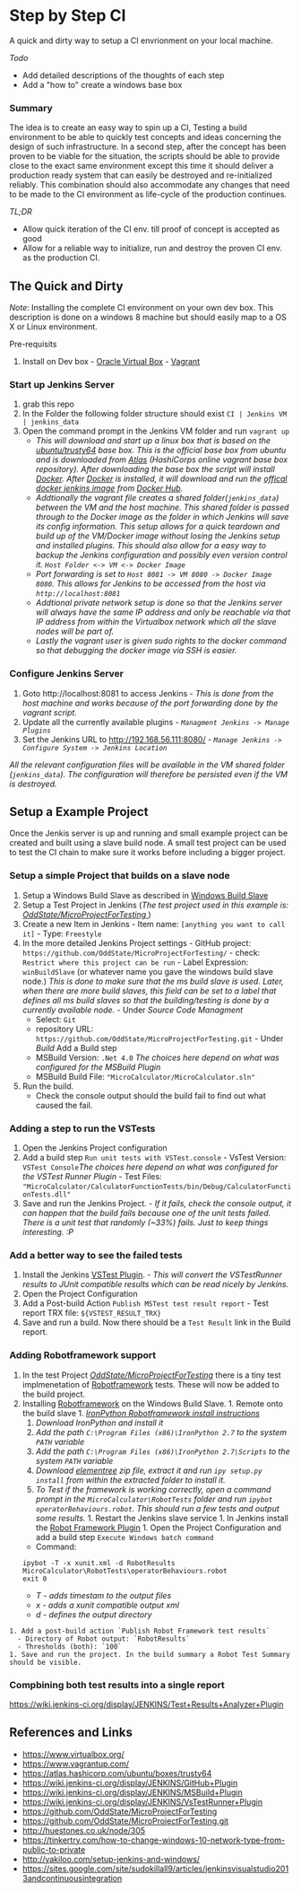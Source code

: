 # Step by Step CI
A quick and dirty way to setup a CI envrionment on your local machine.

*Todo*
  - Add detailed descriptions of the thoughts of each step
  - Add a "how to" create a windows base box

### Summary
The idea is to create an easy way to spin up a CI, Testing a build environment to be able to quickly test concepts and ideas concerning the design of such infrastructure. In a second step, after the concept has been proven to be viable for the situation, the scripts should be able to provide close to the exact same environment except this time it should deliver a production ready system that can easily be destroyed and re-initialized reliably. This combination should also accommodate any changes that need to be made to the CI environment as life-cycle of the production continues.

*TL;DR*
- Allow quick iteration of the CI env. till proof of concept is accepted as good
- Allow for a reliable way to initialize, run and destroy the proven CI env. as the production CI.


## The Quick and Dirty

*Note*: Installing the complete CI environment on your own dev box. This description is done on a windows 8 machine but should easily map to a OS X or Linux environment.

Pre-requisits
  1. Install on Dev box
    - [Oracle Virtual Box][virtbox]
    - [Vagrant][vag]

### Start up Jenkins Server
  1. grab this repo
  1. In the Folder the following folder structure should exist
    ```
      CI
       | Jenkins VM
            | jenkins_data
    ```
  1. Open the command prompt in the Jenkins VM folder and run `vagrant up`
      - *This will download and start up a linux box that is based on the [ubuntu/trusty64][atlas_ub] base box. This is the official base box from ubuntu and is downloaded from [Atlas][atlas] (HashiCorps online vagrant base box repository). After downloading the base box the script will install [Docker][docker]. After [Docker][docker] is installed, it will download and run the [offical docker jenkins image][docker_jen] from [Docker Hub][docker_hub].*
      - *Addtionally the vagrant file creates a shared folder(`jenkins_data`) between the VM and the host machine. This shared folder is passed through to the Docker image as the folder in which Jenkins will save its config information. This setup allows for a quick teardown and build up of the VM/Docker image without losing the Jenkins setup and installed plugins. This should also allow for a easy way to backup the Jenkins configuration and possibly even version control it.
     `Host Folder <-> VM <-> Docker Image`*
      - *Port forwarding is set to `Host 8081 -> VM 8080 -> Docker Image 8080`. This allows for Jenkins to be accessed from the host via `http://localhost:8081`*
      - *Addtional private network setup is done so that the Jenkins server will always have the same IP address and only be reachable via that IP address from within the Virtualbox network which all the slave nodes will be part of.*
      - *Lastly the vagrant user is given sudo rights to the docker command so that debugging the docker image via SSH is easier.*

### Configure Jenkins Server
  1. Goto http://localhost:8081 to access Jenkins
    - *This is done from the host machine and works because of the port forwarding done by the vagrant script.*
  1. Update all the currently available plugins
    - *`Managment Jenkins -> Manage Plugins`*
  1. Set the Jenkins URL to http://192.168.56.111:8080/
    - *`Manage Jenkins -> Configure System -> Jenkins Location`*

*All the relevant configuration files will be available in the VM shared folder (`jenkins_data`). The configuration will therefore be persisted even if the VM is destroyed.*

## Setup a Example Project
Once the Jenkis server is up and running and small example project can be created and built using a slave build node. A small test project can be used to test the CI chain to make sure it works before including a bigger project.

### Setup a simple Project that builds on a slave node
1. Setup a Windows Build Slave as described in [Windows Build Slave][win_slave]
1. Setup a Test Project in Jenkins (*The test project used in this example is: [OddState/MicroProjectForTesting
][oddstate_test]*)
  1. Create a new Item in Jenkins
    - Item name: `[anything you want to call it]`
    - Type: `Freestyle`
  1. In the more detailed Jenkins Project settings
    - GitHub project: `https://github.com/OddState/MicroProjectForTesting/`
    - check: `Restrict where this project can be run`
    - Label Expression: `winBuildSlave` (or whatever name you gave the windows build slave node.) *This is done to make sure that the ms build slave is used. Later, when there are more build slaves, this field can be set to a label that defines all ms build slaves so that the building/testing is done by a currently available node.*
    - Under *Source Code Managment*
      - Select: `Git`
      - repository URL: `https://github.com/OddState/MicroProjectForTesting.git`
    - Under *Build* Add a Build step
      - MSBuild Version: `.Net 4.0` *The choices here depend on what was configured for the MSBuild Plugin*
      - MSBuild Build File: `"MicroCalculator/MicroCalculator.sln"`
  1. Run the build.
      - Check the console output should the build fail to find out what caused the fail.

### Adding a step to run the VSTests
  1. Open the Jenkins Project configuration
  1. Add a build step `Run unit tests with VSTest.console`
    - VsTest Version: `VSTest Console`*The choices here depend on what was configured for the VSTest Runner Plugin*
    - Test Files: `"MicroCalculator/CalculatorFunctionTests/bin/Debug/CalculatorFunctionTests.dll"`
  1. Save and run the Jenkins Project.
    - *If it fails, check the console output, it can happen that the build fails because one of the unit tests failed. There is a unit test that randomly (~33%) fails. Just to keep things interesting. :P*

### Add a better way to see the failed tests
  1. Install the Jenkins [VSTest Plugin][jen_vstest].
    - *This will convert the VSTestRunner results to JUnit compatible results which can be read nicely by Jenkins.*
  1. Open the Project Configuration
  1. Add a Post-build Action `Publish MSTest test result report`
    - Test report TRX file: `${VSTEST_RESULT_TRX}`
  1. Save and run a build. Now there should be a `Test Result` link in the Build report.

### Adding Robotframework support
  1. In the test Project *[OddState/MicroProjectForTesting][oddstate_test]* there is a tiny test implmenetation of [Robotframework][roboframe] tests. These will now be added to the build project.
  1. Installing [Robotframework][roboframe] on the Windows Build Slave.
    1. Remote onto the build slave
    1. [*IronPython Robotframework install instructions*][ipy_robot]
      1. *Download IronPython and install it*
      1. *Add the path `C:\Program Files (x86)\IronPython 2.7` to the system `PATH` variable*
      1.  *Add the path `C:\Program Files (x86)\IronPython 2.7\Scripts` to the system `PATH` variable*
      1. *Download [elementree][ipy_el] zip file, extract it and run `ipy setup.py install` from within the extracted folder to install it.*
      1. *To Test if the framework is working correctly, open a command prompt in the `MicroCalculator\RobotTests` folder and run `ipybot operatorBehaviours.robot`. This should run a few tests and output some results.*
    1. Restart the Jenkins slave service
    1. In Jenkins install the [Robot Framework Plugin][jen_robo_plug]
    1. Open the Project Configuration and add a build step `Execute Windows batch command`
      - Command:
      ```
      ipybot -T -x xunit.xml -d RobotResults MicroCalculator\RobotTests\operatorBehaviours.robot
      exit 0
      ```
        - *T - adds timestam to the output files*
        - *x - adds a xunit compatible output xml*
        - *d - defines the output directory*

    1. Add a post-build action `Publish Robot Framework test results`
      - Directory of Robot output: `RobotResults`
      - Thresholds (both): `100`
    1. Save and run the project. In the build summary a Robot Test Summary should be visible.


### Compbining both test results into a single report
https://wiki.jenkins-ci.org/display/JENKINS/Test+Results+Analyzer+Plugin

## References and Links
 - https://www.virtualbox.org/
 - https://www.vagrantup.com/
 - https://atlas.hashicorp.com/ubuntu/boxes/trusty64
 - https://wiki.jenkins-ci.org/display/JENKINS/GitHub+Plugin
 - https://wiki.jenkins-ci.org/display/JENKINS/MSBuild+Plugin
 -  https://wiki.jenkins-ci.org/display/JENKINS/VsTestRunner+Plugin
 - https://github.com/OddState/MicroProjectForTesting
 - https://github.com/OddState/MicroProjectForTesting.git
 - http://huestones.co.uk/node/305
 - https://tinkertry.com/how-to-change-windows-10-network-type-from-public-to-private
 - http://yakiloo.com/setup-jenkins-and-windows/
 - https://sites.google.com/site/sudokillall9/articles/jenkinsvisualstudio2013andcontinuousintegration


[virtbox]:  https://www.virtualbox.org/ "Oracle Virtual Box"
[vag]:      https://www.vagrantup.com/  "Vagrant"
[vs]:       https://www.visualstudio.com  "Visual Studio"
[java]:     https://www.java.com/en/    "Java"
[atlas]:    https://atlas.hashicorp.com/  "Atlas"
[atlas_ub]: https://atlas.hashicorp.com/ubuntu/boxes/trusty64 "Ubuntu"
[docker]:   https://www.docker.com/ "Docker"
[docker_jen]: https://hub.docker.com/_/jenkins/ "Offical Docker Jenkins Image"
[docker_hub]: https://hub.docker.com/ "Docker Hub"
[win_slave]:  ""  "Windows Build Slave"
[oddstate_test]:  https://github.com/OddState/MicroProjectForTesting "OddState - Test Project"
[jen_vstest]: https://wiki.jenkins-ci.org/display/JENKINS/MSTest+Plugin "VSTest Plugin"
[roboframe]: http://robotframework.org/ "Robotframework"
[ipy]:  http://ironpython.net/ "IronPython"
[ipy_robot]: https://github.com/robotframework/robotframework/blob/master/INSTALL.rst#ironpython-installation "Robotframework via IronPython"
[ipy_el]: http://effbot.org/downloads/#elementtree "Elementree"
[jen_robo_plug]: https://wiki.jenkins-ci.org/display/JENKINS/Robot+Framework+Plugin "Robot Framework Plugin"
